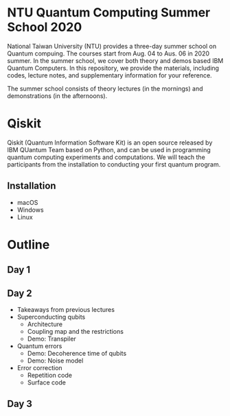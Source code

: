 # NTU Quantum Computing Summer School 2020
National Taiwan University (NTU) provides a three-day summer school on Quantum compuing. The courses start from Aug. 04 to Aus. 06 in 2020 summer. In the summer school, we cover both theory and demos based IBM Quantum Computers. In this repository, we provide the materials, including codes, lecture notes, and supplementary information for your reference.

The summer school consists of theory lectures (in the mornings) and demonstrations (in the afternoons).


# Qiskit
Qiskit (Quantum Information Software Kit) is an open source released by IBM QUantum Team based on Python, and can be used in programming quantum computing experiments and computations. We will teach the participants from the installation to conducting your first quantum program.

## Installation
- macOS
- Windows
- Linux


# Outline

## Day 1

## Day 2
- Takeaways from previous lectures
- Superconducting qubits
  - Architecture
  - Coupling map and the restrictions
  - Demo: Transpiler
- Quantum errors
  - Demo: Decoherence time of qubits
  - Demo: Noise model
- Error correction
  - Repetition code
  - Surface code


## Day 3
